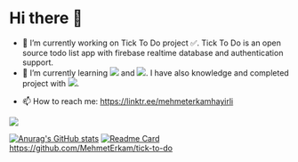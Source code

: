 # Hi there 👋

- 🔭 I’m currently working on Tick To Do project :white_check_mark:. Tick To Do is an open source todo list app with firebase realtime database and authentication support.
- 🌱 I’m currently learning ![](https://img.shields.io/badge/Flutter-blue?logo=flutter) and ![](https://img.shields.io/badge/Dart-blue?logo=dart). I have also knowledge and completed project with ![](https://img.shields.io/badge/Unity-black?logo=unity).
<!-- 👯 I’m looking to collaborate on ...
- 🤔 I’m looking for help with ...
- 💬 Ask me about ...-->
- 📫 How to reach me: https://linktr.ee/mehmeterkamhayirli

![](https://komarev.com/ghpvc/?username=MehmetErkam)

[![Anurag's GitHub stats](https://github-readme-stats.vercel.app/api?username=MehmetErkam&hide=contribs,prs&show_icons=true)](https://github.com/anuraghazra/github-readme-stats)
[![Readme Card](https://github-readme-stats.vercel.app/api/pin/?username=MehmetErkam&repo=tick-to-do)](https://github.com/anuraghazra/github-readme-stats)
https://github.com/MehmetErkam/tick-to-do
